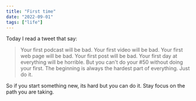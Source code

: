 ```yaml
---
title: "First time"
date: "2022-09-01"
tags: ["life"]
---
```


Today I read a tweet that say:

> Your first podcast will be bad.
> Your first video will be bad.
> Your first web page will be bad.
> Your first post will be bad.
> Your first day at everything will be horrible.
> But you can't do your #50 without doing your first.
> The beginning is always the hardest part of everything.
> Just do it.

So if you start something new, its hard but you can do it. Stay focus on the path you are taking.

